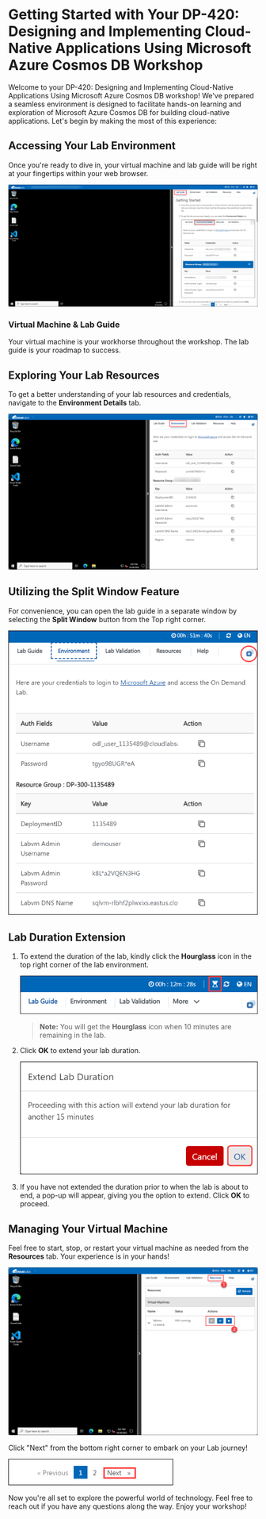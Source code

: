 # Getting Started with Your DP-420: Designing and Implementing Cloud-Native Applications Using Microsoft Azure Cosmos DB Workshop
 
Welcome to your DP-420: Designing and Implementing Cloud-Native Applications Using Microsoft Azure Cosmos DB workshop! We've prepared a seamless environment is designed to facilitate hands-on learning and exploration of Microsoft Azure Cosmos DB for building cloud-native applications. Let's begin by making the most of this experience:
 
## Accessing Your Lab Environment
 
Once you're ready to dive in, your virtual machine and lab guide will be right at your fingertips within your web browser.
 
![Access Your VM and Lab Guide](./instructions/media/labguide.png)

### Virtual Machine & Lab Guide
 
Your virtual machine is your workhorse throughout the workshop. The lab guide is your roadmap to success.
 
## Exploring Your Lab Resources
 
To get a better understanding of your lab resources and credentials, navigate to the **Environment Details** tab.
 
![Explore Lab Resources](./instructions/media/env.png)

## Utilizing the Split Window Feature
 
For convenience, you can open the lab guide in a separate window by selecting the **Split Window** button from the Top right corner.
 
![Use the Split Window Feature](./instructions/media/spl.png)
 
## **Lab Duration Extension**

1. To extend the duration of the lab, kindly click the **Hourglass** icon in the top right corner of the lab environment. 

   ![Use the Split Window Feature](./instructions/media/gext.png)   

   >**Note:** You will get the **Hourglass** icon when 10 minutes are remaining in the lab.

3. Click **OK** to extend your lab duration.
 
   ![Use the Split Window Feature](./instructions/media/gext2.png)

4. If you have not extended the duration prior to when the lab is about to end, a pop-up will appear, giving you the option to extend. Click **OK** to proceed.

## Managing Your Virtual Machine
 
Feel free to start, stop, or restart your virtual machine as needed from the **Resources** tab. Your experience is in your hands!
 
![Manage Your Virtual Machine](./instructions/media/res.png)
 
Click "Next" from the bottom right corner to embark on your Lab journey!
 
![Start Your Azure Journey](./instructions/media/num.png)
 
Now you're all set to explore the powerful world of technology. Feel free to reach out if you have any questions along the way. Enjoy your workshop!
